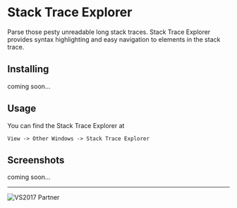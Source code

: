 # Stack Trace Explorer
Parse those pesty unreadable long stack traces. Stack Trace Explorer provides syntax highlighting and easy navigation to elements in the stack trace.

## Installing
coming soon...

## Usage
You can find the Stack Trace Explorer at

`View -> Other Windows -> Stack Trace Explorer`

## Screenshots
coming soon...

---

![VS2017 Partner](http://i.imgur.com/wlgwRF1.png)